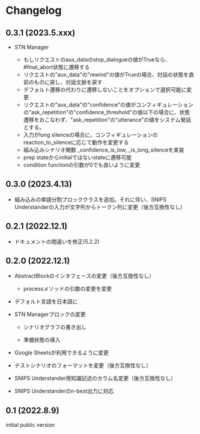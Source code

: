 # Changelog

## 0.3.1 (2023.5.xxx)

- STN Manager

  - もしリクエストのaux_dataのstop_dialogueの値がTrueなら、#final_abort状態に遷移する
  - リクエストの"aux_data"の"rewind"の値がTrueの場合、対話の状態を直前のものに戻し、対話文脈を戻す
  - デフォルト遷移の代わりに遷移しないことをオプションで選択可能に変更
  - リクエストの"aux_data"の"confidence"の値がコンフィギュレーションの"ask_repetition"の"confidence_threshold"の値以下の場合に、状態遷移をおこなわず、"ask_repetition"の"utterance"の値をシステム発話とする。
  - 入力がlong silenceの場合に，コンフィギュレーションのreaction_to_silenceに応じて動作を変更する
  - 組み込みシナリオ関数 _confidence_is_low, _is_long_silenceを実装
  - prep stateからinitialではないstateに遷移可能
  - condition functionの引数が0でも良いように変更

## 0.3.0 (2023.4.13)

- 組み込みの単語分割ブロッククラスを追加。それに伴い、SNIPS Understanderの入力が文字列からトークン列に変更（後方互換性なし）

## 0.2.1 (2022.12.1)

- ドキュメントの間違いを修正(5.2.2)

## 0.2.0 (2022.12.1)

- AbstractBlockのインタフェースの変更（後方互換性なし）

  - processメソッドの引数の変更を変更
  
- デフォルト言語を日本語に

- STN Managerブロックの変更

  - シナリオグラフの書き出し
  
  - 準備状態の導入
  
- Google Sheetsが利用できるように変更

- テストシナリオのフォーマットを変更（後方互換性なし）

- SNIPS Understander用知識記述のカラム名変更（後方互換性なし）

- SNIPS Understanderのn-best出力に対応

## 0.1 (2022.8.9)

initial public version

